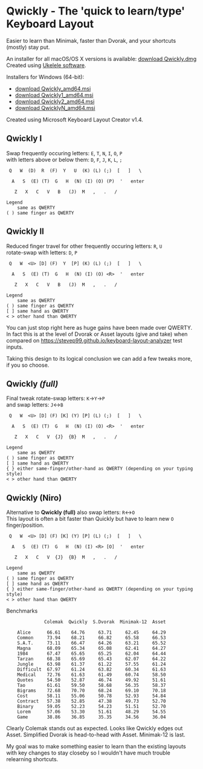 # Qwickly - The 'quick to learn/type' Keyboard Layout

Easier to learn than Minimak, faster than Dvorak, and your shortcuts (mostly) stay put.

An installer for all macOS/OS X versions is available: [download Qwickly.dmg](https://github.com/qwickly-org/Qwickly/releases/download/v1.0/Qwickly.dmg)<br/>
Created using [Ukelele software](https://software.sil.org/ukelele).

Installers for Windows (64-bit):
- [download Qwickly_amd64.msi](https://github.com/qwickly-org/Qwickly/releases/download/v1.0/Qwickly_amd64.msi)
- [download Qwickly1_amd64.msi](https://github.com/qwickly-org/Qwickly/releases/download/v1.0/Qwickly1_amd64.msi)
- [download Qwickly2_amd64.msi](https://github.com/qwickly-org/Qwickly/releases/download/v1.0/Qwickly2_amd64.msi)
- [download QwicklyN_amd64.msi](https://github.com/qwickly-org/Qwickly/releases/download/v1.0/QwicklyN_amd64.msi)

Created using Microsoft Keyboard Layout Creator v1.4.


## Qwickly I

Swap frequently occuring letters: `E`, `T`, `N`, `I`, `O`, `P`<br/>
with letters above or below them: `D`, `F`, `J`, `K`, `L`, `;`
```
 Q   W  (D)  R  (F)  Y   U  (K) (L) (;)  [   ]   \

  A   S  (E) (T)  G   H  (N) (I) (O) (P)  '   enter

   Z   X   C   V   B   (J)  M   ,   .   /

Legend
    same as QWERTY
( ) same finger as QWERTY
```

## Qwickly II

Reduced finger travel for other frequently occuring letters: `R`, `U`<br/>
rotate-swap with letters: `D`, `P`
```
 Q   W  <U> [D] (F)  Y  [P] (K) (L) (;)  [   ]   \

  A   S  (E) (T)  G   H  (N) (I) (O) <R>  '   enter

   Z   X   C   V   B   (J)  M   ,   .   /

Legend
    same as QWERTY
( ) same finger as QWERTY
[ ] same hand as QWERTY
< > other hand than QWERTY
```

You can just stop right here as huge gains have been made over QWERTY.
In fact this is at the level of Dvorak or Asset layouts (give and take) when compared on https://stevep99.github.io/keyboard-layout-analyzer test inputs.

Taking this design to its logical conclusion we can add a few tweaks more, if you so choose.

## Qwickly *(full)*

Final tweak rotate-swap letters: `K`->`Y`->`P`<br/>
and swap letters: `J`<->`B`
```
 Q   W  <U> [D] (F) [K] (Y) [P] (L) (;)  [   ]   \

  A   S  (E) (T)  G   H  (N) (I) (O) <R>  '   enter

   Z   X   C   V  {J}  {B}  M   ,   .   /

Legend
    same as QWERTY
( ) same finger as QWERTY
[ ] same hand as QWERTY
{ } either same-finger/other-hand as QWERTY (depending on your typing style)
< > other hand than QWERTY
```

## Qwickly (Niro)

Alternative to **Qwickly (full)** also swap letters: `R`<->`O` <br/>
This layout is often a bit faster than Quickly but have to learn new `O` finger/position.
```
 Q   W  <U> [D] (F) [K] (Y) [P] (L) (;)  [   ]   \

  A   S  (E) (T)  G   H  (N) (I) <R> [O]  '   enter

   Z   X   C   V  {J}  {B}  M   ,   .   /

Legend
    same as QWERTY
( ) same finger as QWERTY
[ ] same hand as QWERTY
{ } either same-finger/other-hand as QWERTY (depending on your typing style)
< > other hand than QWERTY
```

Benchmarks
```
              Colemak  Qwickly  S.Dvorak  Minimak-12  Asset

    Alice      66.61    64.76     63.71     62.45     64.29
    Common     73.94    68.21     66.82     65.58     66.53
    S.A.T.     73.11    66.47     64.26     63.21     65.52
    Magna      68.09    65.34     65.08     62.41     64.27
    1984       67.47    65.65     65.25     62.04     64.44
    Tarzan     68.38    65.69     65.43     62.07     64.22
    Jungle     63.98    61.37     61.22     57.55     61.24
    Difficult  67.97    61.24     63.82     60.34     61.63
    Medical    72.76    61.63     61.49     60.74     58.50
    Quotes     54.50    52.87     46.74     49.92     51.61
    Tao        61.61    59.50     58.68     56.35     58.37
    Bigrams    72.68    70.70     68.24     69.10     70.18
    Cost       58.11    55.06     50.78     52.93     54.84
    Contract   57.38    52.85     47.38     49.73     52.70
    Binary     59.05    52.23     54.23     51.51     52.70
    Lorem      57.06    53.30     51.61     48.29     54.55
    Game       38.86    36.85     35.35     34.56     36.04
```

Clearly Colemak stands out as expected. Looks like Qwickly edges out Asset.<jd/>
Simplified Dvorak is head-to-head with Asset. Minimak-12 is last.

My goal was to make something easier to learn than the existing layouts with key changes to stay closeby so I wouldn't have much trouble relearning shortcuts.
